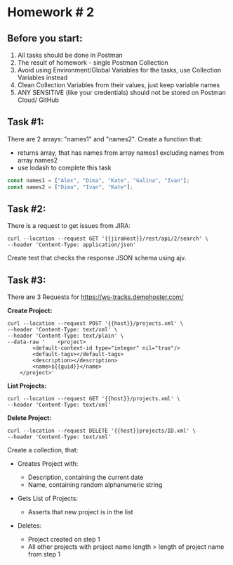 # Homework # 2

## Before you start:

1. All tasks should be done in Postman
2. The result of homework - single Postman Collection
3. Avoid using Environment/Global Variables for the tasks, use Collection Variables instead
4. Clean Collection Variables from their values, just keep variable names
5. ANY SENSITIVE (like your credentials) should not be stored on Postman Cloud/ GitHub

## Task #1:

There are 2 arrays: "names1" and "names2". Create a function that:
- returns array, that has names from array names1 excluding names from array names2
- use lodash to complete this task

```javascript
const names1 = ["Alex", "Dima", "Kate", "Galina", "Ivan"];
const names2 = ["Dima", "Ivan", "Kate"];
```

## Task #2:

There is a request to get issues from JIRA:
```curl
curl --location --request GET '{{jiraHost}}/rest/api/2/search' \
--header 'Content-Type: application/json' 
```

Create test that checks the response JSON schema using ajv.

## Task #3:

There are 3 Requests for https://ws-tracks.demohoster.com/

**Create Project:**

```curl
curl --location --request POST '{{host}}/projects.xml' \
--header 'Content-Type: text/xml' \
--header 'Content-Type: text/plain' \
--data-raw '    <project>
        <default-context-id type="integer" nil="true"/>
        <default-tags></default-tags>
        <description></description>
        <name>${{guid}}</name>
    </project>'
```

**List Projects:**

```curl
curl --location --request GET '{{host}}/projects.xml' \
--header 'Content-Type: text/xml'
```

**Delete Project:**

```curl
curl --location --request DELETE '{{host}}projects/ID.xml' \
--header 'Content-Type: text/xml'
```

Create a collection, that:
* Creates Project with:
  * Description, containing the current date
  * Name, containing random alphanumeric string

* Gets List of Projects:
  * Asserts that new project is in the list

* Deletes:
  * Project created on step 1
  * All other projects with project name length > length of project name from step 1



